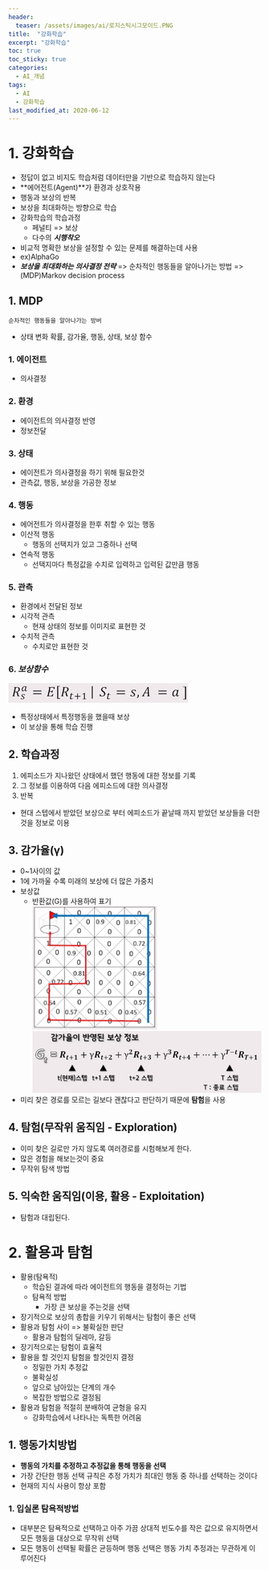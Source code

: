 ```yaml
---
header:
  teaser: /assets/images/ai/로지스틱시그모이드.PNG
title:  "강화학습"
excerpt: "강화학습"
toc: true
toc_sticky: true
categories:
  - AI_개념
tags:
  - AI
  - 강화학습
last_modified_at: 2020-06-12
---
```


# 1. 강화학습 
* 정답이 없고 비지도 학습처럼 데이터만을 기반으로 학습하지 않는다
* **에어전트(Agent)**가 환경과 상호작용 
* 행동과 보상의 반복 
* 보상을 최대화하는 방향으로 학습
* 강화학습의 학습과정
  * 페널티 => 보상
  * 다수의 ***시행착오***
* 비교적 명확한 보상을 설정할 수 있는 문제를 해결하는데 사용
* ex)AlphaGo
* ***보상을 최대화하는 의사결정 전략*** => 순차적인 행동들을 알아나가는 방법 => (MDP)Markov decision process

## 1. MDP 
  
    순차적인 행동들을 알아나가는 방버
    
* 상태 변화 확률, 감가율, 행동, 상태, 보상 함수

### 1. 에이전트
* 의사결정
  
### 2. 환경 
* 에이전트의 의사결정 반영
* 정보전달
  
### 3. 상태
* 에이전트가 의사결정을 하기 위해 필요한것
* 관측값, 행동, 보상을 가공한 정보
  
### 4. 행동
* 에어전트가 의사결정을 한후 취할 수 있는 행동
* 이산적 행동
  * 행동의 선택지가 있고 그중하나 선택
* 연속적 행동
  * 선택지마다 특정값을 수치로 입력하고 입력된 값만큼 행동
    
### 5. 관측
* 환경에서 전달된 정보
* 시각적 관측
  * 현재 상태의 정보를 이미지로 표현한 것
* 수치적 관측
  * 수치로만 표현한 것
    
### 6. ***보상함수***
![보상함수](/assets/images/ai/보상함수.PNG)  
* 특정상태에서 특정행동을 했을때 보상 
* 이 보상을 통해 학습 진행
  
## 2. 학습과정
1. 에피소드가 지나왔던 상태에서 했던 행동에 대한 정보를 기록   
2. 그 정보를 이용하여 다음 에피소드에 대한 의사결정 
3. 반복  

* 현대 스텝에서 받았던 보상으로 부터 에피소드가 끝날때 까지 받았던 보상들을 더한 것을 정보로 이용

## 3. 감가율(γ)
* 0~1사이의 값
* 1에 가까울 수록 미래의 보상에 더 많은 가중치
* 보상값  
  * 반환값(G)를 사용하여 표기  
  ![반환값](/assets/images/ai/반환값.PNG)   
  ![보상값](/assets/images/ai/보상값.PNG)  
* 미리 찾은 경로를 모르는 길보다 괜찮다고 판단하기 때문에 **탐험**을 사용
  
## 4. 탐험(무작위 움직임 - Exploration)
* 이미 찾은 길로만 가지 않도록 여러경로를 시험해보게 한다.
* 많은 경험을 해보는것이 중요
* 무작위 탐색 방법

## 5. 익숙한 움직임(이용, 활용 - Exploitation)
* 탐험과 대립된다.
  
# 2. 활용과 탐험
* 활용(탐욕적)
  * 학습된 결과에 따라 에이전트의 행동을 결정하는 기법
  * 탐욕적 방법
    * 가장 큰 보상을 주는것을 선택
* 장기적으로 보상의 총합을 키우기 위해서는 탐험이 좋은 선택
* 활용과 탐험 사이 => 불확실한 판단
  * 활용과 탐험의 딜레마, 갈등
* 장기적으로는 탐험이 효율적
* 활용을 할 것인지 탐험을 할것인지 결정
  * 정밀한 가치 추정값
  * 불확실성
  * 앞으로 남아있는 단계의 개수
  * 복잡한 방법으로 결정됨
* 활용과 탐험을 적절히 분배하여 균형을 유지
  * 강화학습에서 나타나는 독특한 어려움
    
## 1. 행동가치방법
* **행동의 가치를 추정하고 추정값을 통해 행동을 선택**
* 가장 간단한 행동 선택 규칙은 추정 가치가 최대인 행동 중 하나를 선택하는 것이다
* 현재의 지식 사용이 항상 포함
  
### 1. 입실론 탐욕적방법
* 대부분은 탐욕적으로 선택하고 아주 가끔 상대적 빈도수를 작은 값으로 유지하면서
  모든 행동을 대상으로 무작위 선택
* 모든 행동이 선택될 확률은 균등하며 행동 선택은 행동 가치 추정과는 무관하게 이루어진다

